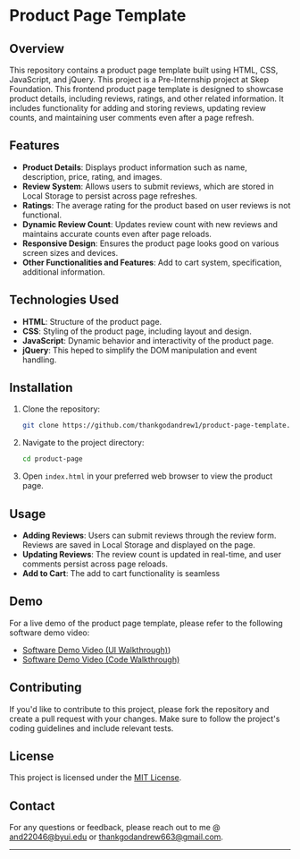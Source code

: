 # Product Page Template

## Overview

This repository contains a product page template built using HTML, CSS, JavaScript, and jQuery. This project is a Pre-Internship project at Skep Foundation. This frontend product page template is designed to showcase product details, including reviews, ratings, 
and other related information. It includes functionality for adding and storing reviews, updating review counts, and maintaining user comments even after a page refresh.

## Features

- **Product Details**: Displays product information such as name, description, price, rating, and images.
- **Review System**: Allows users to submit reviews, which are stored in Local Storage to persist across page refreshes.
- **Ratings**: The average rating for the product based on user reviews is not functional.
- **Dynamic Review Count**: Updates review count with new reviews and maintains accurate counts even after page reloads.
- **Responsive Design**: Ensures the product page looks good on various screen sizes and devices.
- **Other Functionalities and Features**: Add to cart system, specification, additional information.

## Technologies Used

- **HTML**: Structure of the product page.
- **CSS**: Styling of the product page, including layout and design.
- **JavaScript**: Dynamic behavior and interactivity of the product page.
- **jQuery**: This heped to simplify the DOM manipulation and event handling.

## Installation

1. Clone the repository:
   ```bash
   git clone https://github.com/thankgodandrew1/product-page-template.git
   ```

2. Navigate to the project directory:
   ```bash
   cd product-page
   ```

3. Open `index.html` in your preferred web browser to view the product page.

## Usage

- **Adding Reviews**: Users can submit reviews through the review form. Reviews are saved in Local Storage and displayed on the page.
- **Updating Reviews**: The review count is updated in real-time, and user comments persist across page reloads.
- **Add to Cart**: The add to cart functionality is seamless

## Demo

For a live demo of the product page template, please refer to the following software demo video:
- [Software Demo Video (UI Walkthrough)](https://youtu.be/3dcWpLO0G1I))
- [Software Demo Video (Code Walkthrough)](https://https://youtu.be/YrNgftTymoc)

## Contributing

If you'd like to contribute to this project, please fork the repository and create a pull request with your changes. Make sure to follow the project's coding guidelines and 
include relevant tests.

## License

This project is licensed under the [MIT License](LICENSE).

## Contact

For any questions or feedback, please reach out to me @ [and22046@byui.edu](mailto:and22046@byui.edu) or [thankgodandrew663@gmail.com](mailto:thankgodandrew663@gmail.com).

---
